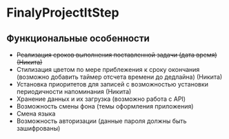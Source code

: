 # FinalyProjectItStep

## Функциональные особенности

- ~~Реализация сроков выполнения поставленной задачи (дата время) (Никита)~~
- Стилизация цветом по мере приблежения к сроку окончания (возможно добавить таймер отсчета времени до дедлайна) (Никита)
- Установка приоритетов для записей с возможностью установки периодичности напоминания (Никита)
- Хранение данных и их загрузка (возможно работа с API)
- Возможность смены фона (темы оформления приложения)
- Смена языка
- Возможность авторизации (данные пароля должны быть зашифрованы)
